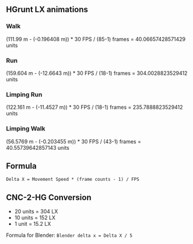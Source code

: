 ## HGrunt LX animations
### Walk
(111.99 m - (-0.196408 m)) * 30 FPS / (85-1) frames = 40.06657428571429 units
### Run
(159.604 m - (-12.6643 m)) * 30 FPS / (18-1) frames = 304.0028823529412 units
### Limping Run
(122.161 m - (-11.4527 m)) * 30 FPS / (18-1) frames = 235.7888823529412 units
### Limping Walk
(56.5769 m - (-0.203455 m)) * 30 FPS / (43-1) frames = 40.55739642857143 units

## Formula
```Delta X = Movement Speed * (frame counts - 1) / FPS```

## CNC-2-HG Conversion
- 20 units = 304 LX
- 10 units = 152 LX
- 1 unit = 15.2 LX

Formula for Blender:
```Blender delta x = Delta X / 5```
